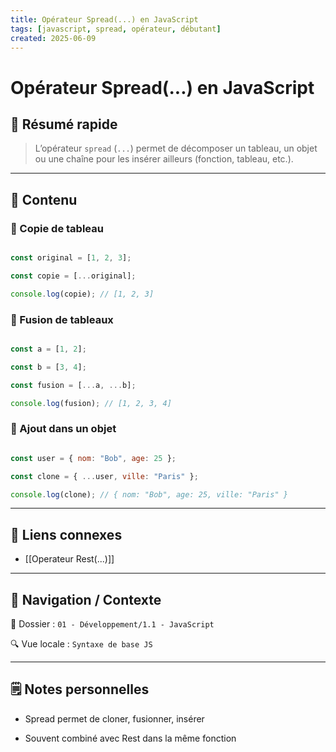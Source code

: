 ```yaml
---
title: Opérateur Spread(...) en JavaScript
tags: [javascript, spread, opérateur, débutant]
created: 2025-06-09
---  
```


# Opérateur Spread(...) en JavaScript  

## 🧠 Résumé rapide  

> L’opérateur `spread` (`...`) permet de décomposer un tableau, un objet ou une chaîne pour les insérer ailleurs (fonction, tableau, etc.).  

---  

## 📌 Contenu  

### 📍 Copie de tableau  

```js

const original = [1, 2, 3];

const copie = [...original];

console.log(copie); // [1, 2, 3]

```
  
### 📍 Fusion de tableaux
  
```js

const a = [1, 2];

const b = [3, 4];

const fusion = [...a, ...b];

console.log(fusion); // [1, 2, 3, 4]

```

### 📍 Ajout dans un objet

```js

const user = { nom: "Bob", age: 25 };

const clone = { ...user, ville: "Paris" };

console.log(clone); // { nom: "Bob", age: 25, ville: "Paris" }

```

---

## 🔗 Liens connexes

- [[Operateur Rest(...)]]

---

## 🧭 Navigation / Contexte

📂 Dossier : `01 - Développement/1.1 - JavaScript`  

🔍 Vue locale : `Syntaxe de base JS`

---

## 🗒️ Notes personnelles

- Spread permet de cloner, fusionner, insérer

- Souvent combiné avec Rest dans la même fonction